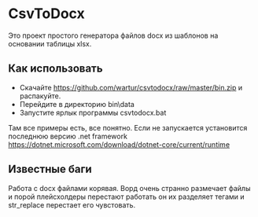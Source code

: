 # CsvToDocx
Это проект простого генератора файлов docx из шаблонов на основании таблицы xlsx.

## Как использовать ##
- Скачайте https://github.com/wartur/csvtodocx/raw/master/bin.zip и распакуйте.
- Перейдите в директорию bin\data
- Запустите ярлык программы csvtodocx.bat

Там все примеры есть, все понятно. Если не запускается установится последнюю версию .net framework
https://dotnet.microsoft.com/download/dotnet-core/current/runtime

## Известные баги ##
Работа с docx файлами корявая. Ворд очень странно размечает файлы и порой плейсхолдеры перестают работать он их разделяет тегами и str_replace перестает его чувстовать.
